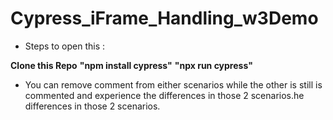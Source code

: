 # Cypress_iFrame_Handling_w3Demo

- Steps to open this : 

**Clone this Repo**
**"npm install cypress"**
**"npx run cypress"**

 - You can remove comment from either scenarios while the other is still is commented and experience the differences in those 2 scenarios.he differences in those 2 scenarios.
